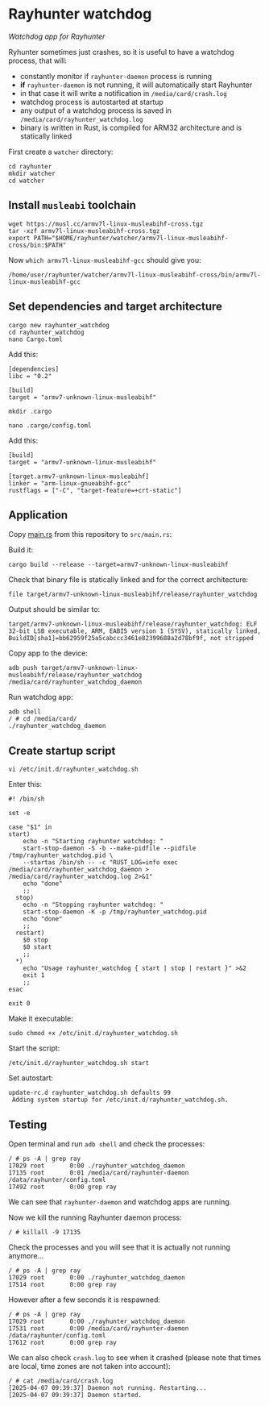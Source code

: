 # Rayhunter watchdog
*Watchdog app for Rayhunter*

Ryhunter sometimes just crashes, so it is useful to have a watchdog process, that will:
- constantly monitor if `rayhunter-daemon` process is running
- **if** `rayhunter-daemon` is not running, it will automatically start Rayhunter
- in that case it will write a notification in `/media/card/crash.log`
- watchdog process is autostarted at startup
- any output of a watchdog process is saved in `/media/card/rayhunter_watchdog.log`
- binary is written in Rust, is compiled for ARM32 architecture and is statically linked

First create a `watcher` directory:
```
cd rayhunter
mkdir watcher
cd watcher
```

## Install `musleabi` toolchain

```
wget https://musl.cc/armv7l-linux-musleabihf-cross.tgz
tar -xzf armv7l-linux-musleabihf-cross.tgz
export PATH="$HOME/rayhunter/watcher/armv7l-linux-musleabihf-cross/bin:$PATH"
```
Now `which armv7l-linux-musleabihf-gcc` should give you:
```
/home/user/rayhunter/watcher/armv7l-linux-musleabihf-cross/bin/armv7l-linux-musleabihf-gcc
```

## Set dependencies and target architecture

```
cargo new rayhunter_watchdog
cd rayhunter_watchdog
nano Cargo.toml 
```

Add this:
```
[dependencies]
libc = "0.2"

[build]
target = "armv7-unknown-linux-musleabihf"
```

```
mkdir .cargo

nano .cargo/config.toml
```
Add this:
```
[build]
target = "armv7-unknown-linux-musleabihf"

[target.armv7-unknown-linux-musleabihf]
linker = "arm-linux-gnueabihf-gcc"
rustflags = ["-C", "target-feature=+crt-static"]
```

## Application
Copy [main.rs](main.rs) from this repository to `src/main.rs`:

Build it:
```
cargo build --release --target=armv7-unknown-linux-musleabihf
```

Check that binary file is statically linked and for the correct architecture:
```
file target/armv7-unknown-linux-musleabihf/release/rayhunter_watchdog
```

Output should be similar to:
```
target/armv7-unknown-linux-musleabihf/release/rayhunter_watchdog: ELF 32-bit LSB executable, ARM, EABI5 version 1 (SYSV), statically linked, BuildID[sha1]=bb62959f25a5cabccc3461e82399688a2d78bf9f, not stripped
```

Copy app to the device:
```
adb push target/armv7-unknown-linux-musleabihf/release/rayhunter_watchdog /media/card/rayhunter_watchdog_daemon
```

Run watchdog app:
```
adb shell
/ # cd /media/card/
./rayhunter_watchdog_daemon
```

## Create startup script

`vi /etc/init.d/rayhunter_watchdog.sh `

Enter this:

```
#! /bin/sh

set -e

case "$1" in
start)
    echo -n "Starting rayhunter watchdog: "
    start-stop-daemon -S -b --make-pidfile --pidfile /tmp/rayhunter_watchdog.pid \
    --startas /bin/sh -- -c "RUST_LOG=info exec /media/card/rayhunter_watchdog_daemon > /media/card/rayhunter_watchdog.log 2>&1"
    echo "done"
    ;;
  stop)
    echo -n "Stopping rayhunter watchdog: "
    start-stop-daemon -K -p /tmp/rayhunter_watchdog.pid
    echo "done"
    ;;
  restart)
    $0 stop
    $0 start
    ;;
  *)
    echo "Usage rayhunter_watchdog { start | stop | restart }" >&2
    exit 1
    ;;
esac

exit 0
```

Make it executable:
```
sudo chmod +x /etc/init.d/rayhunter_watchdog.sh
```

Start the script:
```
/etc/init.d/rayhunter_watchdog.sh start
```

Set autostart:
```
update-rc.d rayhunter_watchdog.sh defaults 99
 Adding system startup for /etc/init.d/rayhunter_watchdog.sh.
```

## Testing

Open terminal and run `adb shell` and check the processes:
```
/ # ps -A | grep ray
17029 root       0:00 ./rayhunter_watchdog_daemon
17135 root       0:01 /media/card/rayhunter-daemon /data/rayhunter/config.toml
17492 root       0:00 grep ray
```
We can see that `rayhunter-daemon` and watchdog apps are running.

Now we kill the running Rayhunter daemon process:
```
/ # killall -9 17135
```

Check the processes and you will see that it is actually not running anymore...
```
/ # ps -A | grep ray
17029 root       0:00 ./rayhunter_watchdog_daemon
17514 root       0:00 grep ray
```

However after a few seconds it is respawned:
```
/ # ps -A | grep ray
17029 root       0:00 ./rayhunter_watchdog_daemon
17531 root       0:00 /media/card/rayhunter-daemon /data/rayhunter/config.toml
17612 root       0:00 grep ray
```

We can also check `crash.log` to see when it crashed (please note that times are local, time zones are not taken into account):
```
/ # cat /media/card/crash.log 
[2025-04-07 09:39:37] Daemon not running. Restarting...
[2025-04-07 09:39:37] Daemon started.
```
